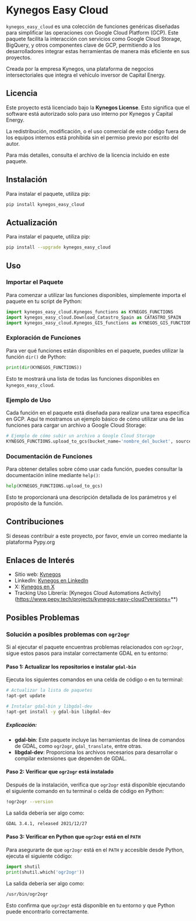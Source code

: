 
# Kynegos Easy Cloud

`kynegos_easy_cloud` es una colección de funciones genéricas diseñadas para simplificar las operaciones con Google Cloud Platform (GCP). Este paquete facilita la interacción con servicios como Google Cloud Storage, BigQuery, y otros componentes clave de GCP, permitiendo a los desarrolladores integrar estas herramientas de manera más eficiente en sus proyectos.

Creada por la empresa Kynegos, una plataforma de negocios intersectoriales que integra el vehículo inversor de Capital Energy.

## Licencia

Este proyecto está licenciado bajo la **Kynegos License**. Esto significa que el software está autorizado solo para uso interno por Kynegos y Capital Energy.

La redistribución, modificación, o el uso comercial de este código fuera de los equipos internos está prohibida sin el permiso previo por escrito del autor.

Para más detalles, consulta el archivo de la licencia incluido en este paquete.

## Instalación

Para instalar el paquete, utiliza pip:

```bash
pip install kynegos_easy_cloud
```

## Actualización

Para instalar el paquete, utiliza pip:

```bash
pip install --upgrade kynegos_easy_cloud
```

## Uso

### Importar el Paquete

Para comenzar a utilizar las funciones disponibles, simplemente importa el paquete en tu script de Python:

```python
import kynegos_easy_cloud.Kynegos_functions as KYNEGOS_FUNCTIONS
import kynegos_easy_cloud.Download_Catastro_Spain as CATASTRO_SPAIN
import kynegos_easy_cloud.Kynegos_GIS_functions as KYNEGOS_GIS_FUNCTIONS
```

### Exploración de Funciones

Para ver qué funciones están disponibles en el paquete, puedes utilizar la función `dir()` de Python:

```python
print(dir(KYNEGOS_FUNCTIONS))
```

Esto te mostrará una lista de todas las funciones disponibles en `kynegos_easy_cloud`.

### Ejemplo de Uso

Cada función en el paquete está diseñada para realizar una tarea específica en GCP. Aquí te mostramos un ejemplo básico de cómo utilizar una de las funciones para cargar un archivo a Google Cloud Storage:

```python
# Ejemplo de cómo subir un archivo a Google Cloud Storage
KYNEGOS_FUNCTIONS.upload_to_gcs(bucket_name='nombre_del_bucket', source_file='ruta/del/archivo.txt', destination_blob='carpeta/archivo.txt')
```

### Documentación de Funciones

Para obtener detalles sobre cómo usar cada función, puedes consultar la documentación inline mediante `help()`:

```python
help(KYNEGOS_FUNCTIONS.upload_to_gcs)
```

Esto te proporcionará una descripción detallada de los parámetros y el propósito de la función.

## Contribuciones

Si deseas contribuir a este proyecto, por favor, envíe un correo mediante la plataforma Pypy.org

## Enlaces de Interés

- Sitio web: [Kynegos](https://kynegos.com/)
- LinkedIn: [Kynegos en LinkedIn](https://www.linkedin.com/company/kynegos/)
- X: [Kynegos en X](https://x.com/Kynegos_)
- Tracking Uso Librería: [Kynegos Cloud Automations Activity] (https://www.pepy.tech/projects/kynegos-easy-cloud?versions=**)

## Posibles Problemas

### Solución a posibles problemas con `ogr2ogr`

Si al ejecutar el paquete encuentras problemas relacionados con `ogr2ogr`, sigue estos pasos para instalar correctamente GDAL en tu entorno:

#### Paso 1: Actualizar los repositorios e instalar `gdal-bin`

Ejecuta los siguientes comandos en una celda de código o en tu terminal:

```bash
# Actualizar la lista de paquetes
!apt-get update

# Instalar gdal-bin y libgdal-dev
!apt-get install -y gdal-bin libgdal-dev
```

##### Explicación:
- **gdal-bin**: Este paquete incluye las herramientas de línea de comandos de GDAL, como `ogr2ogr`, `gdal_translate`, entre otras.
- **libgdal-dev**: Proporciona los archivos necesarios para desarrollar o compilar extensiones que dependen de GDAL.

#### Paso 2: Verificar que `ogr2ogr` está instalado

Después de la instalación, verifica que `ogr2ogr` está disponible ejecutando el siguiente comando en tu terminal o celda de código en Python:

```bash
!ogr2ogr --version
```

La salida debería ser algo como:

```bash
GDAL 3.4.1, released 2021/12/27
```

#### Paso 3: Verificar en Python que `ogr2ogr` está en el `PATH`

Para asegurarte de que `ogr2ogr` está en el `PATH` y accesible desde Python, ejecuta el siguiente código:

```python
import shutil
print(shutil.which('ogr2ogr'))
```

La salida debería ser algo como:

```bash
/usr/bin/ogr2ogr
```

Esto confirma que `ogr2ogr` está disponible en tu entorno y que Python puede encontrarlo correctamente.


